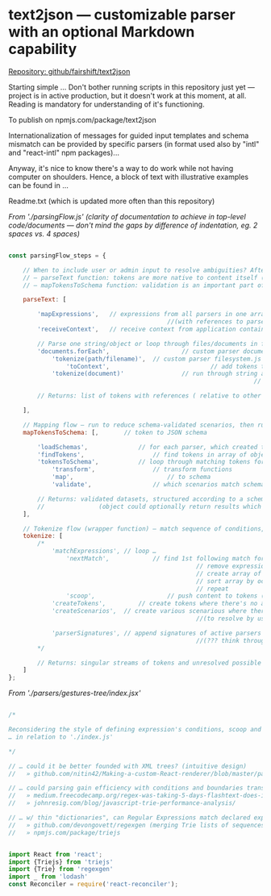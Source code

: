 # text2json — customizable parser with an optional Markdown capability
[Repository: github/fairshift/text2json](https://github.com/fairshift/text2json)

Starting simple … Don't bother running scripts in this repository just yet — project is in active production, but it doesn't work at this moment, at all. Reading is mandatory for understanding of it's functioning.



To publish on npmjs.com/package/text2json



Internationalization of messages for guided input templates and schema mismatch can be provided by specific parsers (in format used also by "intl" and "react-intl" npm packages)...

Anyway, it's nice to know there's a way to do work while not having computer on shoulders. Hence, a block of text with illustrative examples can be found in …

Readme.txt (which is updated more often than this repository)


*From './parsingFlow.js' (clarity of documentation to achieve in top-level code/documents — don't mind the gaps by difference of indentation, eg. 2 spaces vs. 4 spaces)*
```js

const parsingFlow_steps = {

	// When to include user or admin input to resolve ambiguities? After …
	// — parseText function: tokens are more native to content itself (enabling representation/overlay)
	// — mapTokensToSchema function: validation is an important part of structuring data

	parseText: [

		'mapExpressions',	// expressions from all parsers in one array
											//(with references to parser components)
		'receiveContext',	// receive context from application container

		// Parse one string/object or loop through files/documents in filesystem
		'documents.forEach',					// custom parser document.js script
			'tokenize(path/filename)',	// custom parser filesystem.js script
				'toContext',							// add tokens to context (= mapping some tokens to a more accessible object)
			'tokenize(document)'				// run through string and expressions
																	// … using context when so defined

		// Returns: list of tokens with references ( relative to other tokens ; position in originating content )

	],

	// Mapping flow — run to reduce schema-validated scenarios, then run again with user or admin input
	mapTokensToSchema: [,		// token to JSON schema

		'loadSchemas',				// for each parser, which created tokens
		'findTokens',					// find tokens in array of objects for each schema (top-most property is collection/table) 
		'tokensToSchema',			// loop through matching tokens for each schema
			'transform',				// transform functions
			'map',							// to schema
			'validate',					// which scenarios match schema

		// Returns: validated datasets, structured according to a schema (either in SQL or NoSQL shape)
		//				 (object could optionally return results which didn't pass validation against JSON schema)
	],

	// Tokenize flow (wrapper function) — match sequence of conditions, return an array of potential matches
	tokenize: [
		/*
			'matchExpressions',	// loop …
				'nextMatch',			// find 1st following match for any potential expressions (1st conditions first …)
													// remove expressions without a match
													// create array of potentially matching expressions
													// sort array by occurence
													// repeat
				'scoop',					// push content to tokens (with optional nearby content)
			'createTokens',			// create tokens where there's no ambiguities
			'createScenarios',	// create various scenarious where there's multiple possibilities 
													//(to resolve by user / admin input)

			'parserSignatures',	// append signatures of active parsers
													//(??? think through validation)mapping wrapper function
		*/

		// Returns: singular streams of tokens and unresolved possible scenarios
	]
};
```


*From './parsers/gestures-tree/index.jsx'*
```js

/*

Reconsidering the style of defining expression's conditions, scoop and mapping declaration structure
… in relation to './index.js'

*/

// … could it be better founded with XML trees? (intuitive design)
//   » github.com/nitin42/Making-a-custom-React-renderer/blob/master/part-one.md

// … could parsing gain efficiency with conditions and boundaries transpiled in Trie data structure (with runtime data)?
//   » medium.freecodecamp.org/regex-was-taking-5-days-flashtext-does-it-in-15-minutes-55f04411025f
//   » johnresig.com/blog/javascript-trie-performance-analysis/

// … w/ thin "dictionaries", can Regular Expressions match declared expressions in string/text/document, efficiently (enough)?
//   » github.com/devongovett/regexgen (merging Trie lists of sequences, processed in one pass)
//   » npmjs.com/package/triejs


import React from 'react';
import {Triejs} from 'triejs'
import {Trie} from 'regexgen'
import _ from 'lodash'
const Reconciler = require('react-reconciler');

```